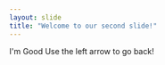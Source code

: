 ```yaml
---
layout: slide
title: "Welcome to our second slide!"
---
```

I'm Good
Use the left arrow to go back!
